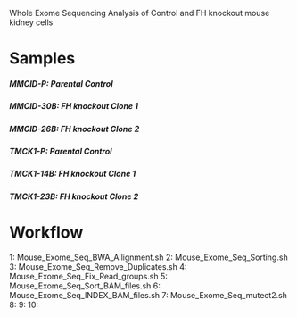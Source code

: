 Whole Exome Sequencing Analysis of Control and FH knockout mouse kidney cells

# Samples
##### MMCID-P: Parental Control
##### MMCID-30B: FH knockout Clone 1
##### MMCID-26B: FH knockout Clone 2

##### TMCK1-P: Parental Control
##### TMCK1-14B: FH knockout Clone 1
##### TMCK1-23B: FH knockout Clone 2

# Workflow
1: Mouse_Exome_Seq_BWA_Allignment.sh
2: Mouse_Exome_Seq_Sorting.sh
3: Mouse_Exome_Seq_Remove_Duplicates.sh
4: Mouse_Exome_Seq_Fix_Read_groups.sh
5: Mouse_Exome_Seq_Sort_BAM_files.sh
6: Mouse_Exome_Seq_INDEX_BAM_files.sh
7: Mouse_Exome_Seq_mutect2.sh
8:
9:
10:

